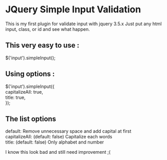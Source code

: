 # JQuery Simple Input Validation

This is my first plugin for validate input with jquery 3.5.x
Just put any html input, class, or id and see what happen.

## This very easy to use :

<script src="simple-input.js"></script>

$('input').simpleInput();

## Using options :
$('input').simpleInput({<br>
	capitalizeAll: true,<br>
	title: true,<br>
});

## The list options 
default: Remove unnecessary space and add capital at first<br>
capitalizeAll: (default: false) Capitalize each words<br>
title: (default: false) Only alphabet and number<br>

I know this look bad and still need improvement ;(
